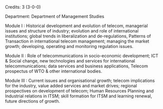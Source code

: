 Credits: 3 (3-0-0)

Department: Department of Management Studies

Module I : Historical development and evolution of telecom, managerial issues and structure of industry; evolution and role of international institutions; global trends in liberalization and de-regulations, Patterns of Transaction in international telecom management; managing the market growth; developing, operating and monitoring regulation issues.

Module II : Role of telecommunications in socio-economic development; ICT & Social change, new technologies and services for international telecommunications; data services and business applications, Telecom prospectus of WTO & other international bodies.

Module III : Current issues and organisational growth; telecom implications for the industry, value added services and market drives; regional prospectives on development of telecom; Human Resources Planning and Industrial relations in ITSM; skill formation for ITSM and learning renewal, future directions of growth.